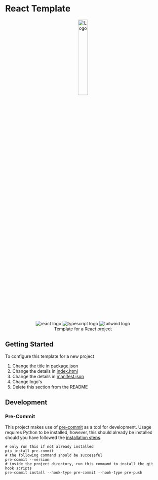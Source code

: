 # React Template

<div align="center">
  <img src=assets/branding/logo.png alt="Logo" width="25%"/>
</div>

<div align="center">
  <img src="https://img.shields.io/badge/react_native-%2320232a.svg?style=for-the-badge&logo=react&logoColor=%2361DAFB" alt="react logo"/>
  <img src="https://img.shields.io/badge/typescript-%23007ACC.svg?style=for-the-badge&logo=typescript&logoColor=white" alt="typescript logo"/>
  <img src="https://img.shields.io/badge/tailwindcss-%2338B2AC.svg?style=for-the-badge&logo=tailwind-css&logoColor=white" alt="tailwind logo"/>

</div>

<div align="center" width="50%">
Template for a React project
</div>

## Getting Started

To configure this template for a new project

1) Change the title in [package.json](package.json)
2) Change the details in [index.html](public/index.html)
3) Change the details in [manifest.json](public/manifest.json)
4) Change logo's
5) Delete this section from the README


## Development

### Pre-Commit

This project makes use of [pre-commit](https://pre-commit.com/) as a tool for development. Usage requires Python to be installed, however, this should already be installed should you have followed the [installation steps](#back-end-solutions).

```shell
# only run this if not already installed
pip install pre-commit
# the following command should be successful
pre-commit --version
# inside the project directory, run this command to install the git hook scripts
pre-commit install --hook-type pre-commit --hook-type pre-push
```
